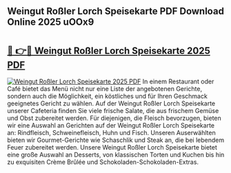 ## Weingut Roßler Lorch Speisekarte PDF Download Online 2025 uOOx9

# <h2><a href="http://gc7azf.nevu.top/?p=Weingut+Ro%c3%9fler+Lorch+Speisekarte">🔗 👉🔴 Weingut Roßler Lorch Speisekarte 2025 PDF</a></h2>

[![Weingut Roßler Lorch Speisekarte 2025 PDF](https://i.imgur.com/dBaPXMq.png)](http://gc7azf.nevu.top/?p=Weingut+Ro%c3%9fler+Lorch+Speisekarte)
In einem Restaurant oder Café bietet das Menü nicht nur eine Liste der angebotenen Gerichte, sondern auch die Möglichkeit, ein köstliches und für Ihren Geschmack geeignetes Gericht zu wählen. Auf der Weingut Roßler Lorch Speisekarte unserer Cafeteria finden Sie viele frische Salate, die aus frischem Gemüse und Obst zubereitet werden. Für diejenigen, die Fleisch bevorzugen, bieten wir eine Auswahl an Gerichten auf der Weingut Roßler Lorch Speisekarte an: Rindfleisch, Schweinefleisch, Huhn und Fisch. Unseren Auserwählten bieten wir Gourmet-Gerichte wie Schaschlik und Steak an, die bei lebendem Feuer zubereitet werden. Unsere Weingut Roßler Lorch Speisekarte bietet eine große Auswahl an Desserts, von klassischen Torten und Kuchen bis hin zu exquisiten Crème Brûlée und Schokoladen-Schokoladen-Extras.
